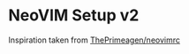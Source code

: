 # NeoVIM Setup v2

Inspiration taken from [ThePrimeagen/neovimrc](https://github.com/ThePrimeagen/neovimrc)
